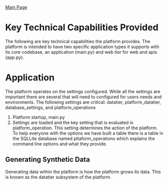 <a href="https://github.com/DataJediToolbelt/Code-DataJediToolbelt/blob/main/profile/README.md" target="_blank">Main Page</a>

# Key Technical Capabilities Provided
The following are key technical capabilities the platform provides. The platform
is intended to have two specific application types it supports with its core codebase,
an application (main.py) and web tier for web and apis (app.py).

# Application
The platform operates on the settings configured. While all the settings are important there
are several that will need to configured for users needs and environments. The following 
settings are critical: datatier, platform_datatier, database_settings, and platform_operations

1. Platform startup, main.py
2. Settings are loaded and the key setting that is evaluated is platform_operation. This setting
determines the action of the platform. To help everyone with the options we have built a table
there is a table in the SQLLite database named pltaform_operations which explains the command 
line options and what they provide.

## Generating Synthetic Data 
Generating data within the platform is how the platform grows its data. This is known 
as the datatier subsystem of the platform.
